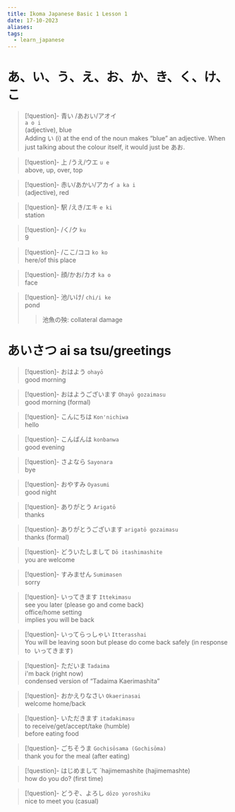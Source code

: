 ```yaml
---
title: Ikoma Japanese Basic 1 Lesson 1
date: 17-10-2023
aliases: 
tags:
  - learn_japanese
---
```


# あ、い、う、え、お、か、き、く、け、こ
> [!question]-  青い /あおい/アオイ   
> `a o i`   
> (adjective), blue  
> Adding い (i) at the end of the noun makes “blue” an adjective. When just talking about the colour itself, it would just be あお.  

> [!question]- 上 /うえ/ウエ
> `u e`  
> above, up, over, top
 
> [!question]- 赤い/あかい/アカイ 
> `a ka i`    
> (adjective), red

> [!question]- 駅 /えき/エキ 
> `e ki`  
> station
 
> [!question]- /く/ク
> `ku`  
>  9
>  
 
> [!question]- /ここ/ココ 
> `ko ko`  
> here/of this place
 
> [!question]- 顔/かお/カオ 
> `ka o`  
> face
 
> [!question]- 池/いけ/ 
> `chi/i ke`  
> pond  
> >	池魚の殃: collateral damage 
  
# あいさつ ai sa tsu/greetings
> [!question]-  おはよう 
> `ohayō`  
> good morning

> [!question]- おはようございます 
> `Ohayō gozaimasu`  
> good morning (formal)

> [!question]- こんにちは 
> `Kon'nichiwa`   
> hello

> [!question]- こんばんは 
> `konbanwa`  
> good evening

> [!question]- さよなら 
> `Sayonara`  
> bye

> [!question]- おやすみ 
> `Oyasumi`  
> good night

> [!question]- ありがとう 
> `Arigatō`  
> thanks
 
> [!question]- ありがとうございます 
> `arigatō gozaimasu`  
> thanks (formal)

> [!question]-  どういたしまして 
> `Dō itashimashite`  
> you are welcome

> [!question]- すみません
> `Sumimasen`  
> sorry

>[!question]- いってきます
> `Ittekimasu`  
> see you later (please go and come back)  
> office/home setting  
> implies you will be back

> [!question]- いってらっしゃい
> `Itterasshai`  
> You will be leaving soon but please do come back safely (in response to  いってきます)

> [!question]- ただいま
> `Tadaima`  
> i'm back (right now)  
> condensed version of “Tadaima Kaerimashita”

> [!question]- おかえりなさい 
> `Okaerinasai`  
> welcome home/back

> [!question]- いただきます
> `itadakimasu`  
> to receive/get/accept/take (humble)  
> before eating food

> [!question]- ごちそうま 
>`Gochisōsama (Gochisōma)`  
> thank you for the meal (after eating)

> [!question]- はじめまして
> `hajimemashite (hajimemashte)  
> how do you do? (first time)

> [!question]- どうぞ、よろし 
> `dōzo yoroshiku`  
> nice to meet you (casual)

